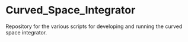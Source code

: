 # Curved_Space_Integrator
Repository for the various scripts for developing and running the curved space integrator.
